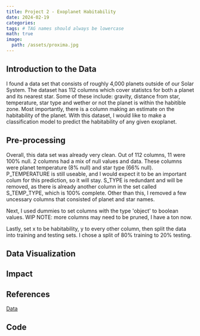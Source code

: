 ```yaml
---
title: Project 2 - Exoplanet Habitability
date: 2024-02-19
categories: 
tags: # TAG names should always be lowercase
math: true
image:
  path: /assets/proxima.jpg
---
```


## Introduction to the Data
I found a data set that consists of roughly 4,000 planets outside of our Solar System. The dataset has 112 columns which cover statistcs for both a planet and its nearest star. Some of these include: gravity, distance from star, temperature, star type and wether or not the planet is within the habitible zone. Most importantly, there is a column making an estimate on the habitability of the planet. With this dataset, I would like to make a classification model to predict the habitability of any given exoplanet.
## Pre-processing
Overall, this data set was already very clean. Out of 112 columns, 11 were 100% null. 2 columns had a mix of null values and data. These columns were planet temperature (8% null) and star type (66% null). P_TEMPERATURE is still useable, and I would expect it to be an important colum for this prediction, so it will stay. S_TYPE is redundant and will be removed, as there is already another column in the set called S_TEMP_TYPE, which is 100% complete. Other than this, I removed a few uncessary columns that consisted of planet and star names. 

Next, I used dummies to set columns with the type 'object' to boolean values. WIP NOTE: more columns may need to be pruned, I have a ton now.

Lastly, set x to be habitability, y to every other column, then split the data into training and testing sets. I chose a split of 80% training to 20% testing. 
## Data Visualization
## Impact
## References 
[Data](https://www.kaggle.com/datasets/chandrimad31/phl-exoplanet-catalog/data)
## Code

